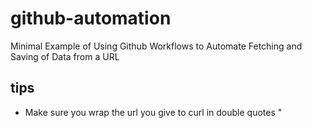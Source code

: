 # github-automation
Minimal Example of Using Github Workflows to Automate Fetching and Saving of Data from a URL


## tips
- Make sure you wrap the url you give to curl in double quotes "
 
